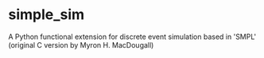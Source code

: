 # simple_sim
 A Python functional extension for discrete event simulation based in 'SMPL' (original C version by Myron H. MacDougall)
